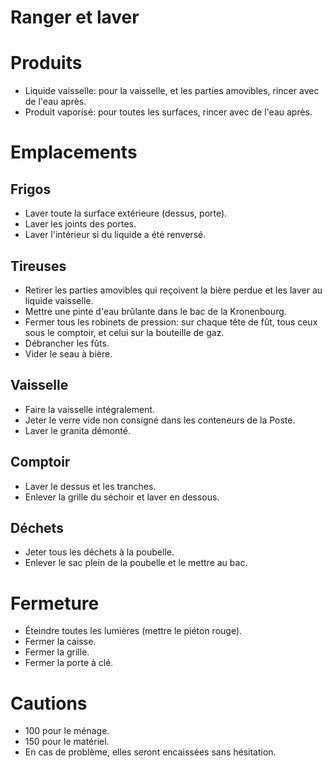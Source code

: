 Ranger et laver
===============

# Produits
- Liquide vaisselle: pour la vaisselle, et les parties amovibles, rincer avec de l'eau après.
- Produit vaporisé: pour toutes les surfaces, rincer avec de l'eau
  après.
  
# Emplacements

## Frigos
- Laver toute la surface extérieure (dessus, porte).
- Laver les joints des portes.
- Laver l'intérieur si du liquide a été renversé.

## Tireuses
- Retirer les parties amovibles qui reçoivent la bière perdue et les
  laver au liquide vaisselle.
- Mettre une pinte d'eau brûlante dans le bac de la Kronenbourg.
- Fermer tous les robinets de pression: sur chaque tête de fût, tous
  ceux sous le comptoir, et celui sur la bouteille de gaz.
- Débrancher les fûts.
- Vider le seau à bière.

## Vaisselle
- Faire la vaisselle intégralement.
- Jeter le verre vide non consigné dans les conteneurs de la Poste.
- Laver le granita démonté.

## Comptoir
- Laver le dessus et les tranches.
- Enlever la grille du séchoir et laver en dessous.

## Déchets
- Jeter tous les déchets à la poubelle.
- Enlever le sac plein de la poubelle et le mettre au bac.

# Fermeture
- Éteindre toutes les lumières (mettre le piéton rouge).
- Fermer la caisse.
- Fermer la grille.
- Fermer la porte à clé.

# Cautions
- 100 pour le ménage.
- 150 pour le matériel.
- En cas de problème, elles seront encaissées sans hésitation.
